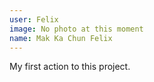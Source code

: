 ```yaml
---
user: Felix
image: No photo at this moment
name: Mak Ka Chun Felix
---
```

My first action to this project.
